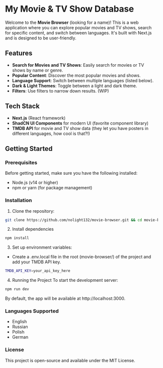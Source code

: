 # My Movie & TV Show Database

Welcome to the **Movie Browser** (looking for a name)! This is a web application where you can explore popular movies and TV shows, search for specific content, and switch between languages. It's built with Next.js and is designed to be user-friendly.

## Features

- **Search for Movies and TV Shows**: Easily search for movies or TV shows by name or genre.
- **Popular Content**: Discover the most popular movies and shows.
- **Language Support**: Switch between multiple languages (listed below).
- **Dark & Light Themes**: Toggle between a light and dark theme.
- **Filters**: Use filters to narrow down results. (WIP)

## Tech Stack

- **Next.js** (React framework)
- **ShadCN UI Components** for modern UI (favorite component library)
- **TMDB API** for movie and TV show data (they let you have posters in different languages, how cool is that?!)

## Getting Started

### Prerequisites

Before getting started, make sure you have the following installed:

- Node.js (v14 or higher)
- npm or yarn (for package management)

### Installation

1. Clone the repository:
```bash
git clone https://github.com/nolight132/movie-browser.git && cd movie-browser
 ```
2.  Install dependencies
   ```bash
   npm install
   ```
3. Set up environment variables:

- Create a .env.local file in the root (movie-browser/) of the project and add your TMDB API key.
```bash
TMDB_API_KEY=your_api_key_here
```
4. Running the Project
To start the development server:

```bash
npm run dev
```
By default, the app will be available at http://localhost:3000.

### Languages Supported
- English
- Russian
- Polish
- German

### License
This project is open-source and available under the MIT License.

